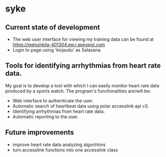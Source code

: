 # syke

## Current state of development
- The web user interface for viewing my training data can be found at
    https://reetuinkila-401304.ew.r.appspot.com
- Login to page using 'kirjaudu' as Salasana.


## Tools for identifying arrhythmias from heart rate data.
My goal is to develop a tool with which I can easily monitor heart rate data produced by a sports watch. 
The program's functionalities are/will be:
- Web interface to authenticate the user.
- Automatic search of heartbeat data using polar accesslink api v3.
- Identifying arrhythmias from heart rate data.
- Automatic reporting to the user.

## Future improvements
- improve heart rate data analyzing algorihtms
- turn accesslink functions into one accesslink class
